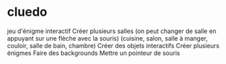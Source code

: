 # cluedo
jeu d'énigme interactif
Créer plusieurs salles (on peut changer de salle en appuyant sur une flèche avec la souris) (cuisine, salon, salle à manger, couloir, salle de bain, chambre)
Créer des objets interactifs
Créer plusieurs énigmes 
Faire des backgrounds
Mettre un pointeur de souris
